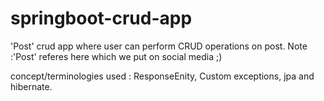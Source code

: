 # springboot-crud-app
'Post' crud app where user can perform CRUD operations on post.
Note :'Post' referes here which we put on social media ;)

concept/terminologies used : ResponseEnity, Custom exceptions, jpa and hibernate.
